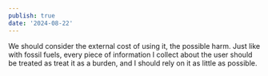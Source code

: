 ```yaml
---
publish: true
date: '2024-08-22'
---
```

We should consider the external cost of using it, the possible harm.
Just like with fossil fuels, every piece of information I collect about the user should be treated as treat it as a burden, and I should rely on it as little as possible. 
